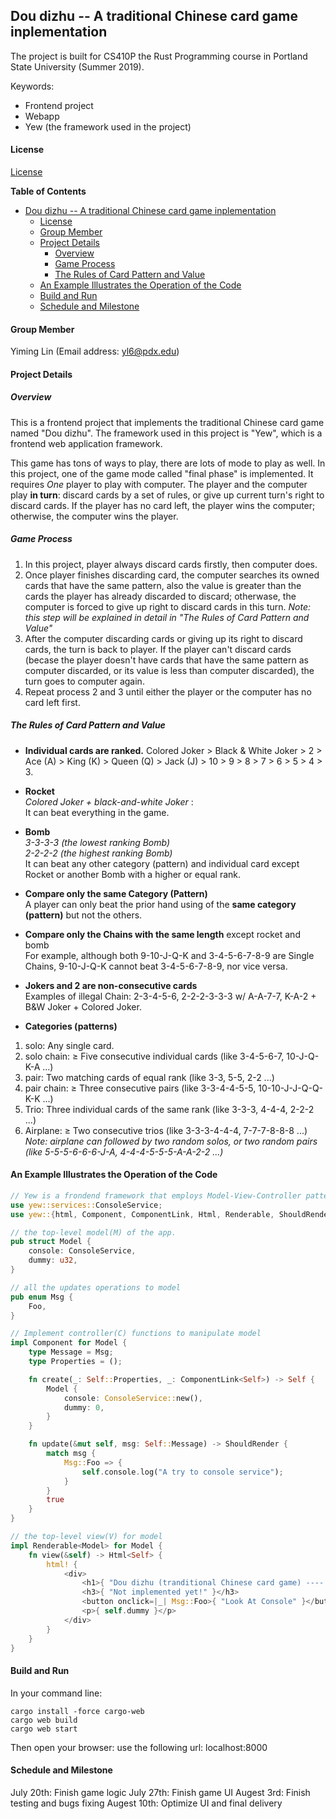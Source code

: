 
## Dou dizhu -- A traditional Chinese card game inplementation

The project is built for CS410P the Rust Programming course in Portland State University (Summer 2019). 

Keywords:
- Frontend project
- Webapp
- Yew (the framework used in the project)

#### License
[License](https://github.com/y1m1ng1in/Dou-dizhu/blob/master/LICENSE)

**Table of Contents**
- [Dou dizhu -- A traditional Chinese card game inplementation](#dou-dizhu----a-traditional-chinese-card-game-inplementation)
    + [License](#license)
    + [Group Member](#group-member)
    + [Project Details](#project-details)
      - [Overview](#overview)
      - [Game Process](#game-process)
      - [The Rules of Card Pattern and Value](#the-rules-of-card-pattern-and-value)
    + [An Example Illustrates the Operation of the Code](#an-example-illustrates-the-operation-of-the-code)
    + [Build and Run](#build-and-run)
    + [Schedule and Milestone](#schedule-and-milestone)

#### Group Member
Yiming Lin (Email address: yl6@pdx.edu)

#### Project Details

##### Overview

This is a frontend project that implements the traditional Chinese card game named "Dou dizhu". The framework used in this project is "Yew", which is a frontend web application framework. 

This game has tons of ways to play, there are lots of mode to play as well. In this project, one of the game mode called "final phase" is implemented.  It requires *One* player to play with computer. The player and the computer play **in turn**: discard cards by a set of rules, or give up current turn's right to discard cards. If the player has no card left, the player wins the computer; otherwise, the computer wins the player. 


##### Game Process

1. In this project, player always discard cards firstly, then computer does. 
2. Once player finishes discarding card, the computer searches its owned cards that have the same pattern, also the value is greater than the cards the player has already discarded to discard; otherwase, the computer is forced to give up right to discard cards in this turn. 
*Note: this step will be explained in detail in "The Rules of Card Pattern and Value"*
3. After the computer discarding cards or giving up its right to discard cards, the turn is back to player. If the player can't discard cards (becase the player doesn't have cards that have the same pattern as computer discarded, or its value is less than computer discarded), the turn goes to computer again. 
4. Repeat process 2 and 3 until either the player or the computer has no card left first. 

##### The Rules of Card Pattern and Value
- **Individual cards are ranked.** Colored Joker > Black & White Joker > 2 > Ace (A) > King (K) > Queen (Q) > Jack (J) > 10 > 9 > 8 > 7 > 6 > 5 > 4 > 3.

- **Rocket** <br>*Colored Joker + black-and-white Joker* : <br>It can beat everything in the game. 

- **Bomb** <br>*3-3-3-3 (the lowest ranking Bomb)<br>
2-2-2-2 (the highest ranking Bomb)*<br>
It can beat any other category (pattern) and individual card except Rocket or another Bomb with a higher or equal rank. 

- **Compare only the same Category (Pattern)** <br>
A player can only beat the prior hand using of the **same category (pattern)** but not the others.

- **Compare only the Chains with the same length** except rocket and bomb<br>
For example, although both 9-10-J-Q-K and 3-4-5-6-7-8-9 are Single Chains, 9-10-J-Q-K cannot beat 3-4-5-6-7-8-9, nor vice versa.

- **Jokers and 2 are non-consecutive cards**<br>
Examples of illegal Chain: 2-3-4-5-6, 2-2-2-3-3-3 w/ A-A-7-7, K-A-2 + B&W Joker + Colored Joker.

- **Categories (patterns)** 
1. solo: Any single card.
2. solo chain: ≥ Five consecutive individual cards (like 3-4-5-6-7, 10-J-Q-K-A ...)
3. pair: Two matching cards of equal rank (like 3-3, 5-5, 2-2 ...)
4. pair chain: ≥ Three consecutive pairs (like 3-3-4-4-5-5, 10-10-J-J-Q-Q-K-K ...)
5. Trio: Three individual cards of the same rank (like 3-3-3, 4-4-4, 2-2-2 ...)
6. Airplane: ≥ Two consecutive trios (like 3-3-3-4-4-4, 7-7-7-8-8-8 ...)
 *Note: airplane can followed by two random solos, or two random pairs (like 5-5-5-6-6-6-J-A, 4-4-4-5-5-5-A-A-2-2 ...)*


#### An Example Illustrates the Operation of the Code

```rust
// Yew is a frondend framework that employs Model-View-Controller pattern (MVC).
use yew::services::ConsoleService;
use yew::{html, Component, ComponentLink, Html, Renderable, ShouldRender};

// the top-level model(M) of the app.
pub struct Model {
    console: ConsoleService,
    dummy: u32,
}

// all the updates operations to model 
pub enum Msg {
    Foo,
}

// Implement controller(C) functions to manipulate model
impl Component for Model {
    type Message = Msg;
    type Properties = ();

    fn create(_: Self::Properties, _: ComponentLink<Self>) -> Self {
        Model {
            console: ConsoleService::new(),
            dummy: 0,
        }
    }

    fn update(&mut self, msg: Self::Message) -> ShouldRender {
        match msg {
            Msg::Foo => {
                self.console.log("A try to console service");
            }
        }
        true
    }
}

// the top-level view(V) for model
impl Renderable<Model> for Model {
    fn view(&self) -> Html<Self> {
        html! {
            <div>
                <h1>{ "Dou dizhu (tranditional Chinese card game) ---- A frontend project in Rust!" }</h1>
                <h3>{ "Not implemented yet!" }</h3>
                <button onclick=|_| Msg::Foo>{ "Look At Console" }</button>
                <p>{ self.dummy }</p>
            </div>
        }
    }
}
```

#### Build and Run

In your command line:
```commandline
cargo install -force cargo-web
cargo web build
cargo web start
```

Then open your browser: use the following url:
localhost:8000

#### Schedule and Milestone
July 20th: Finish game logic
July 27th: Finish game UI
Augest 3rd: Finish testing and bugs fixing
Augest 10th: Optimize UI and final delivery